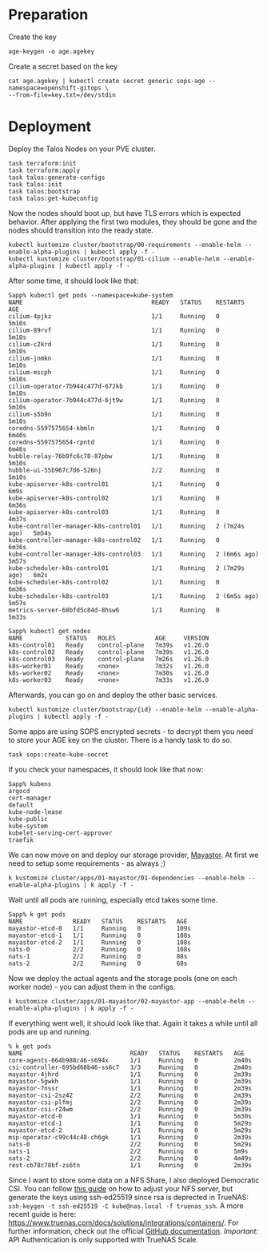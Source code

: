 # Preparation

Create the key

    age-keygen -o age.agekey

Create a secret based on the key

    cat age.agekey | kubectl create secret generic sops-age --namespace=openshift-gitops \
    --from-file=key.txt=/dev/stdin

# Deployment

Deploy the Talos Nodes on your PVE cluster.

    task terraform:init
    task terraform:apply
    task talos:generate-configs
    task talos:init
    task talos:bootstrap
    task talos:get-kubeconfig

Now the nodes should boot up, but have TLS errors which is expected behavior. After applying the first two modules, they should be gone and the nodes should transition into the ready state.

    kubectl kustomize cluster/bootstrap/00-requirements --enable-helm --enable-alpha-plugins | kubectl apply -f -
    kubectl kustomize cluster/bootstrap/01-cilium --enable-helm --enable-alpha-plugins | kubectl apply -f -

After some time, it should look like that:

    Sapp% kubectl get pods --namespace=kube-system
    NAME                                    READY   STATUS    RESTARTS        AGE
    cilium-4pjkz                            1/1     Running   0               5m10s
    cilium-89rvf                            1/1     Running   0               5m10s
    cilium-c2krd                            1/1     Running   0               5m10s
    cilium-jnmkn                            1/1     Running   0               5m10s
    cilium-mscph                            1/1     Running   0               5m10s
    cilium-operator-7b944c477d-672kb        1/1     Running   0               5m10s
    cilium-operator-7b944c477d-6jt9w        1/1     Running   0               5m10s
    cilium-s5b9n                            1/1     Running   0               5m10s
    coredns-5597575654-kbmln                1/1     Running   0               6m46s
    coredns-5597575654-rpntd                1/1     Running   0               6m46s
    hubble-relay-76b9fc6c78-87pbw           1/1     Running   0               5m10s
    hubble-ui-55b967c7d6-526nj              2/2     Running   0               5m10s
    kube-apiserver-k8s-control01            1/1     Running   0               6m9s
    kube-apiserver-k8s-control02            1/1     Running   0               6m36s
    kube-apiserver-k8s-control03            1/1     Running   0               4m37s
    kube-controller-manager-k8s-control01   1/1     Running   2 (7m24s ago)   5m54s
    kube-controller-manager-k8s-control02   1/1     Running   0               6m36s
    kube-controller-manager-k8s-control03   1/1     Running   2 (6m6s ago)    5m57s
    kube-scheduler-k8s-control01            1/1     Running   2 (7m29s ago)   6m2s
    kube-scheduler-k8s-control02            1/1     Running   0               6m36s
    kube-scheduler-k8s-control03            1/1     Running   2 (6m5s ago)    5m57s
    metrics-server-68bfd5c84d-8hsw6         1/1     Running   0               5m33s

    Sapp% kubectl get nodes
    NAME            STATUS   ROLES           AGE     VERSION
    k8s-control01   Ready    control-plane   7m39s   v1.26.0
    k8s-control02   Ready    control-plane   7m39s   v1.26.0
    k8s-control03   Ready    control-plane   7m26s   v1.26.0
    k8s-worker01    Ready    <none>          7m32s   v1.26.0
    k8s-worker02    Ready    <none>          7m30s   v1.26.0
    k8s-worker03    Ready    <none>          7m33s   v1.26.0

Afterwards, you can go on and deploy the other basic services.

    kubectl kustomize cluster/bootstrap/{id} --enable-helm --enable-alpha-plugins | kubectl apply -f -

Some apps are using SOPS encrypted secrets - to decrypt them you need to store your AGE key on the cluster. There is a handy task to do so.

    task sops:create-kube-secret

If you check your namespaces, it should look like that now:

    Sapp% kubens
    argocd
    cert-manager
    default
    kube-node-lease
    kube-public
    kube-system
    kubelet-serving-cert-approver
    traefik

We can now move on and deploy our storage provider, [Mayastor](mayastor.gitbook.io/). At first we need to setup some requirements - as always ;)

    k kustomize cluster/apps/01-mayastor/01-dependencies --enable-helm --enable-alpha-plugins | k apply -f -

Wait until all pods are running, especially etcd takes some time.

    Sapp% k get pods
    NAME              READY   STATUS    RESTARTS   AGE
    mayastor-etcd-0   1/1     Running   0          109s
    mayastor-etcd-1   1/1     Running   0          108s
    mayastor-etcd-2   1/1     Running   0          108s
    nats-0            2/2     Running   0          108s
    nats-1            2/2     Running   0          88s
    nats-2            2/2     Running   0          68s

Now we deploy the actual agents and the storage pools (one on each worker node) - you can adjust them in the configs.

    k kustomize cluster/apps/01-mayastor/02-mayastor-app --enable-helm --enable-alpha-plugins | k apply -f -

If everything went well, it should look like that. Again it takes a while until all pods are up and running.

    % k get pods
    NAME                              READY   STATUS    RESTARTS   AGE
    core-agents-664b988c46-s694x      1/1     Running   0          2m40s
    csi-controller-695bd68b46-ss6c7   3/3     Running   0          2m40s
    mayastor-4jhrd                    1/1     Running   0          2m39s
    mayastor-5gwkh                    1/1     Running   0          2m39s
    mayastor-7nssr                    1/1     Running   0          2m39s
    mayastor-csi-2sz42                2/2     Running   0          2m39s
    mayastor-csi-plfmj                2/2     Running   0          2m39s
    mayastor-csi-r24wm                2/2     Running   0          2m39s
    mayastor-etcd-0                   1/1     Running   0          5m30s
    mayastor-etcd-1                   1/1     Running   0          5m29s
    mayastor-etcd-2                   1/1     Running   0          5m29s
    msp-operator-c99c44c48-ch6gk      1/1     Running   0          2m39s
    nats-0                            2/2     Running   0          5m29s
    nats-1                            2/2     Running   0          5m9s
    nats-2                            2/2     Running   0          4m49s
    rest-cb78c78bf-zs6tn              1/1     Running   0          2m39s

Since I want to store some data on a NFS Share, I also deployed Democratic CSI. You can follow [this guide](https://www.lisenet.com/2021/moving-to-truenas-and-democratic-csi-for-kubernetes-persistent-storage/) on how to adjust your NFS server, but generate the keys using ssh-ed25519 since rsa is deprected in TrueNAS: `ssh-keygen -t ssh-ed25519 -C kube@nas.local -f truenas_ssh`.
A more recent guide is here: https://www.truenas.com/docs/solutions/integrations/containers/.
For further information, check out the official [GitHub documentation](https://github.com/democratic-csi/democratic-csi).
*Important:* API Authentication is only supported with TrueNAS Scale.